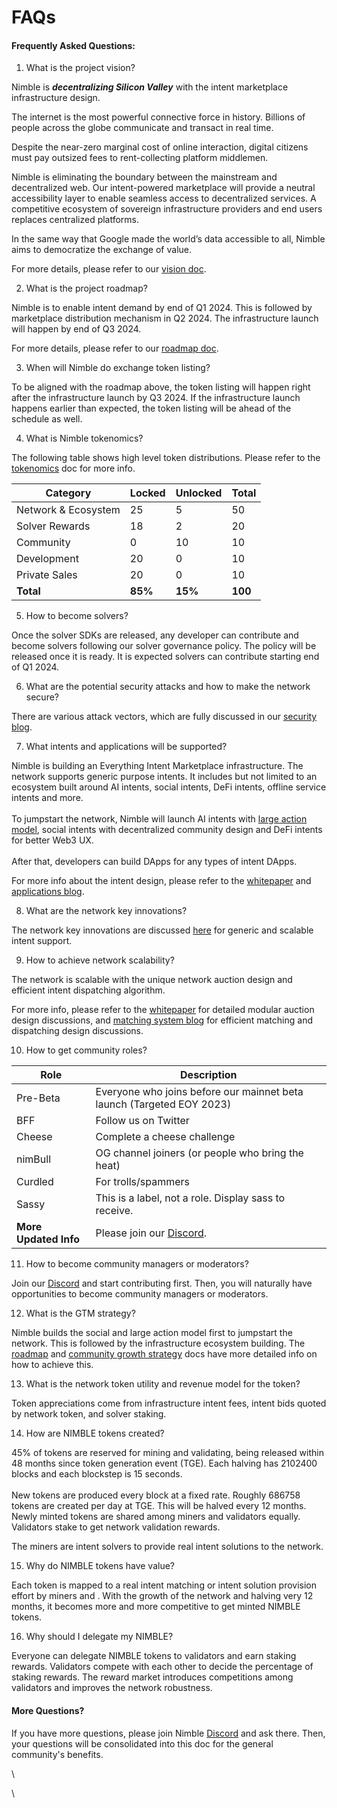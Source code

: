 # FAQs

#### Frequently Asked Questions:

1. What is the project vision?

Nimble is _**decentralizing Silicon Valley**_ with the intent marketplace infrastructure design.

The internet is the most powerful connective force in history. Billions of people across the globe communicate and transact in real time.

Despite the near-zero marginal cost of online interaction, digital citizens must pay outsized fees to rent-collecting platform middlemen.

Nimble is eliminating the boundary between the mainstream and decentralized web. Our intent-powered marketplace will provide a neutral accessibility layer to enable seamless access to decentralized services. A competitive ecosystem of sovereign infrastructure providers and end users replaces centralized platforms.

In the same way that Google made the world’s data accessible to all, Nimble aims to democratize the exchange of value.

For more details, please refer to our [vision doc](https://docs.nimble.technology/).

2. What is the project roadmap?

Nimble is to enable intent demand by end of Q1 2024. This is followed by marketplace distribution mechanism in Q2 2024. The infrastructure launch will happen by end of Q3 2024.

For more details, please refer to our [roadmap doc](https://docs.nimble.technology/intent-solicitation/roadmap).

3. When will Nimble do exchange token listing?

To be aligned with the roadmap above, the token listing will happen right after the infrastructure launch by Q3 2024. If the infrastructure launch happens earlier than expected, the token listing will be ahead of the schedule as well.

4. What is Nimble tokenomics?

The following table shows high level token distributions. Please refer to the [tokenomics](https://docs.nimble.technology/intent-solicitation/tokenomics) doc for more info.

| Category            | Locked  | Unlocked | Total   |
| ------------------- | ------- | -------- | ------- |
| Network & Ecosystem | 25      | 5        | 50      |
| Solver Rewards      | 18      | 2        | 20      |
| Community           | 0       | 10       | 10      |
| Development         | 20      | 0        | 10      |
| Private Sales       | 20      | 0        | 10      |
| **Total**           | **85%** | **15%**  | **100** |

5. How to become solvers?

Once the solver SDKs are released, any developer can contribute and become solvers following our solver governance policy. The policy will be released once it is ready. It is expected solvers can contribute starting end of Q1 2024.

6. What are the potential security attacks and how to make the network secure?

There are various attack vectors, which are fully discussed in our [security blog](https://docs.nimble.technology/practical-intents/intent-verification-and-security).

7. What intents and applications will be supported?

Nimble is building an Everything Intent Marketplace infrastructure. The network supports generic purpose intents. It includes but not limited to an ecosystem built around AI intents, social intents, DeFi intents, offline service intents and more.\
\
To jumpstart the network, Nimble will launch AI intents with [large action model](https://docs.nimble.technology/practical-intents/natural-language-intents), social intents with decentralized community design and DeFi intents for better Web3 UX.\
\
After that, developers can build DApps for any types of intent DApps.

For more info about the intent design, please refer to the [whitepaper](https://docs.nimble.technology/intent-digest/whitepaper) and [applications blog](https://docs.nimble.technology/intent-solicitation/marketplace-applications).

8. What are the network key innovations?

The network key innovations are discussed [here](https://docs.nimble.technology/intent-digest/key-innovations) for generic and scalable intent support.

9. How to achieve network scalability?

The network is scalable with the unique network auction design and efficient intent dispatching algorithm.

For more info, please refer to the [whitepaper](https://docs.nimble.technology/intent-digest/whitepaper) for detailed modular auction design discussions, and [matching system blog](https://docs.nimble.technology/practical-intents/intent-matching-and-dispatching) for efficient matching and dispatching design discussions.

10. How to get community roles?

| Role                  | Description                                                           |
| --------------------- | --------------------------------------------------------------------- |
| Pre-Beta              | Everyone who joins before our mainnet beta launch (Targeted EOY 2023) |
| BFF                   | Follow us on Twitter                                                  |
| Cheese                | Complete a cheese challenge                                           |
| nimBull               | OG channel joiners (or people who bring the heat)                     |
| Curdled               | For trolls/spammers                                                   |
| Sassy                 | This is a label, not a role. Display sass to receive.                 |
| **More Updated Info** | Please join our [Discord](https://discord.gg/9VgEwsA7xJ).             |

11. How to become community managers or moderators?

Join our [Discord](https://discord.gg/9VgEwsA7xJ) and start contributing first. Then, you will naturally have opportunities to become community managers or moderators.

12. What is the GTM strategy?

Nimble builds the social and large action model first to jumpstart the network. This is followed by the infrastructure ecosystem building. The [roadmap](https://docs.nimble.technology/intent-solicitation/roadmap) and [community growth strategy](https://docs.nimble.technology/practical-intents/community-growth-strategy) docs have more detailed info on how to achieve this.

13. What is the network token utility and revenue model for the token?

Token appreciations come from infrastructure intent fees, intent bids quoted by network token, and solver staking.

14. How are NIMBLE tokens created?

45% of tokens are reserved for mining and validating, being released within 48 months since token generation event (TGE). Each halving has 2102400 blocks and each blockstep is 15 seconds.\
\
New tokens are produced every block at a fixed rate. Roughly 686758 tokens are created per day at TGE. This will be halved every 12 months. Newly minted tokens are shared among miners and validators equally. Validators stake to get network validation rewards.

The miners are intent solvers to provide real intent solutions to the network.

15. Why do  NIMBLE tokens have value?

Each token is mapped to a real intent matching or intent solution provision effort by miners and . With the growth of the network and halving very 12 months, it becomes more and more competitive to get minted NIMBLE tokens.

16. Why should I delegate my NIMBLE?

Everyone can delegate NIMBLE tokens to validators and earn staking rewards. Validators compete with each other to decide the percentage of staking rewards. The reward market introduces competitions among validators and improves the network robustness.

#### More Questions?

If you have more questions, please join Nimble [Discord](https://discord.gg/9VgEwsA7xJ) and ask there. Then, your questions will be consolidated into this doc for the general community's benefits.



\


\
